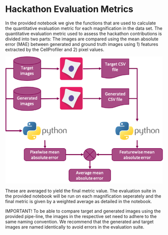 # Hackathon Evaluation Metrics

In the provided notebook we give the functions that are used to calculate the quantitative evaluation metric for each magnification in the data set. The quantitative evaluation metric used to assess the hackathon contributions is divided into two parts: The images are compared using the mean absolute error (MAE) between generated and ground truth images using 1) features extracted by the CellProfiler and 2) pixel values.  

<img src="evaluation_pipe_line.PNG" align="center" >

These are averaged to yield the final metric value. The evaluation suite in the provided notebook will be run on each magnification seperately and the final metric is given by a weighted average as detailed in the notebook.  

IMPORTANT! To be able to compare target and generated images using the provided pipe-line, the images in the respective set need to adhere to the same naming convention. We recommend that the generated and target images are named identically to avoid errors in the evaluation suite. 